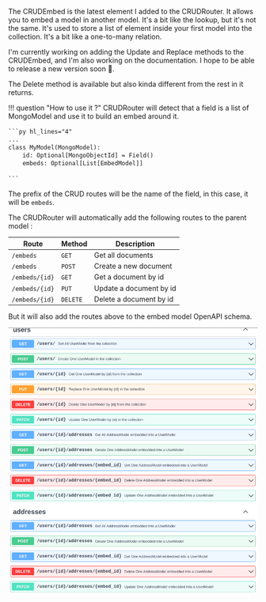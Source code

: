 The CRUDEmbed is the latest element I added to the CRUDRouter. It allows you to embed a model in another model. It's a bit like the lookup, but it's not the same. It's used to store a list of element inside your first model into the collection. It's a bit like a one-to-many relation.

I'm currently working on adding the Update and Replace methods to the CRUDEmbed, and I'm also working on the documentation. I hope to be able to release a new version soon :rocket:.

The Delete method is available but also kinda different from the rest in it returns.

!!! question "How to use it ?"
CRUDRouter will detect that a field is a list of MongoModel and use it to build an embed around it.

    ```py hl_lines="4"
    ...
    class MyModel(MongoModel):
        id: Optional[MongoObjectId] = Field()
        embeds: Optional[List[EmbedModel]]

    ```

The prefix of the CRUD routes will be the name of the field, in this case, it will be `embeds`.

The CRUDRouter will automatically add the following routes to the parent model :

| Route          | Method   | Description             |
| -------------- | -------- | ----------------------- |
| `/embeds`      | `GET`    | Get all documents       |
| `/embeds`      | `POST`   | Create a new document   |
| `/embeds/{id}` | `GET`    | Get a document by id    |
| `/embeds/{id}` | `PUT`    | Update a document by id |
| `/embeds/{id}` | `DELETE` | Delete a document by id |

But it will also add the routes above to the embed model OpenAPI schema.

![CRUDRouter OpenAPI schema](../assets/img/crud-router-embed.png)
